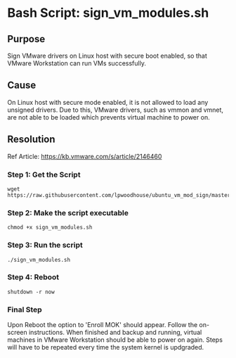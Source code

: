 # Bash Script: sign_vm_modules.sh
## Purpose
Sign VMware drivers on Linux host with secure boot enabled, so that VMware Workstation can run VMs successfully.
## Cause
On Linux host with secure mode enabled, it is not allowed to load any unsigned drivers. Due to this, VMware drivers, such as vmmon and vmnet, are not able to be loaded which prevents virtual machine to power on.
## Resolution
Ref Article: https://kb.vmware.com/s/article/2146460
### Step 1: Get the Script
```shell
wget https://raw.githubusercontent.com/lpwoodhouse/ubuntu_vm_mod_sign/master/sign_vm_modules.sh
```
### Step 2: Make the script executable
```shell
chmod +x sign_vm_modules.sh
```
### Step 3: Run the script
```shell
./sign_vm_modules.sh
```
### Step 4: Reboot
```shell
shutdown -r now
```
### Final Step
Upon Reboot the option to 'Enroll MOK' should appear. Follow the on-screen instructions. When finished and backup and running, virtual machines in VMware Workstation should be able to power on again. Steps will have to be repeated every time the system kernel is updgraded.
